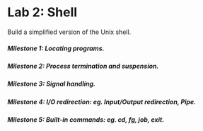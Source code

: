 # Lab 2: Shell

Build a simplified version of the Unix shell.

##### Milestone 1: Locating programs. 
##### Milestone 2: Process termination and suspension. 
##### Milestone 3: Signal handling. 
##### Milestone 4: I/O redirection: eg. Input/Output redirection, Pipe. 
##### Milestone 5: Built-in commands: eg. cd, fg, job, exit. 
